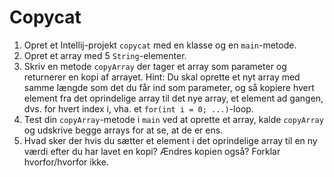 # Copycat

1. Opret et Intellij-projekt `copycat` med en klasse og en `main`-metode.
2. Opret et array med 5 `String`-elementer.
3. Skriv en metode `copyArray` der tager et array som parameter og returnerer en kopi af arrayet. Hint: Du skal oprette et nyt array med samme længde som det du får ind som parameter, og så kopiere hvert element fra det oprindelige array til det nye array, et element ad gangen, dvs. for hvert index i, vha. et `for(int i = 0; ...)`-loop.
4. Test din `copyArray`-metode i `main` ved at oprette et array, kalde `copyArray` og udskrive begge arrays for at se, at de er ens.
5. Hvad sker der hvis du sætter et element i det oprindelige array til en ny værdi efter du har lavet en kopi? Ændres kopien også? Forklar hvorfor/hvorfor ikke.

